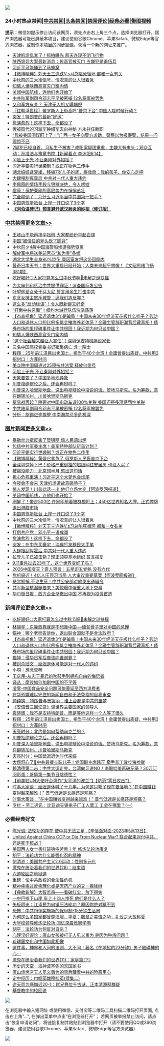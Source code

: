 ![](https://raw.githubusercontent.com/jsvpn/jsproxy/dev/64photo/fqnews-qr.jpg)

<div id="tt">
<h3>24小时热点禁闻|<a href="#%E4%B8%AD%E5%85%B1%E7%A6%81%E9%97%BB%E6%9B%B4%E5%A4%9A%E6%96%87%E7%AB%A0">中共禁闻</a>|<a href="#%E5%9B%BE%E7%89%87%E6%96%B0%E9%97%BB%E6%9B%B4%E5%A4%9A%E6%96%87%E7%AB%A0">头条禁闻</a>|<a href="#%E6%96%B0%E9%97%BB%E8%AF%84%E8%AE%BA%E6%9B%B4%E5%A4%9A%E6%96%87%E7%AB%A0">禁闻评论|<a href="#%E5%BF%85%E7%9C%8B%E7%BB%8F%E5%85%B8%E5%A5%BD%E6%96%87">经典必看</a>|<a href="https://696153.xyz/3" target="_blank">带图视频</a></h3>
<div><b>提示：</b>微信如提示停止访问该网页，须先点击右上角三个点，选择浏览器打开。国产浏览器可能已屏蔽本项目，建议使用谷歌Chrome、苹果Safari、微软Edge等官方浏览器。或<a href="%E5%88%B6%E4%BD%9Cgit%E7%A6%81%E9%97%BB%E9%95%9C%E5%83%8F.md">制作本项目的同步镜像</a>，获得一个新的网址来推广。</div>
<ul>

<li><a href="/cbnews/20240914/2088388.md">天津机场乱套了！抓拍曝光 两天连现不明飞行物</a></li>
<li><a href="/cbnews/20240914/2088410.md">陕西诡异大案最新消息：传高官被灭门 五嫌犯是退伍兵</a></li>
<li><a href="/cbnews/20240914/2088395.md">习近平可能捅到了马蜂窝</a></li>
<li><a href="/topimagenews/20240914/2088366.md">【微博精粹】刘天王三连跌V.s习总陷死循环 都和一女有关</a></li>
<li><a href="/topimagenews/20240914/2088776.md">中秋前的三大冷信号，情况真的让人很着急</a></li>
<li><a href="/cbnews/20240915/2088899.md">知情人爆陕西高官灭门案内情</a></li>
<li><a href="/topimagenews/20240915/2088828.md">关闭中国航线，连他们也开始了</a></li>
<li><a href="/cbnews/20240914/2088747.md">中共陆军副司令邓志平早被密捕 12名将军被罢免</a></li>
<li><a href="/baitai/20240914/2088658.md">又和军方有关？ 天津无人机又曝端倪</a></li>
<li><a href="/cbnews/20240914/2088672.md">〖红朝浮世绘〗俄罗斯人上街高呼“普京下台” 中国人啥时候行动？</a></li>
<li><a href="/baitai/20240915/2088837.md">突发！特朗普的最新“好运”</a></li>
<li><a href="/topimagenews/20240914/2088364.md">愈演愈烈！这样下去，命都没了</a></li>
<li><a href="/cbnews/20240914/2088411.md">传被取代的习监军钟绍军去向神秘 方永祥任新职</a></li>
<li><a href="/baitai/20240915/2088810.md">“我被美国间谍盯上了！”广西一女子向警方求助，警察以为报假警，结果一问震惊不已</a></li>
<li><a href="/sohnews/20240915/2088881.md">2疑犯已经自首，习私生子被害？咸阳案疑团重重，主嫌大有来头；观众互动：孙准浩与豫章书院【新闻看点 李沐阳9.14】</a></li>
<li><a href="/cbnews/20240915/2088842.md">习脸上无光 不让秦刚对外招摇？</a></li>
<li><a href="/topimagenews/20240915/2088979.md">习近平要实行世袭制？或正在物色二传手</a></li>
<li><a href="/baitai/20240915/2088798.md">湖北妈妈肾衰竭，移植7岁儿子的肾，得救后：我的孩子，你安心走吧</a></li>
<li><a href="/topimagenews/20240914/2088362.md">大肆搜刮挥霍后 中共对一代人重大违约</a></li>
<li><a href="/baitai/20240915/2088839.md">李佩霞的情场手段与狠辣决绝，令人唏嘘</a></li>
<li><a href="/cbnews/20240914/2088394.md">信号！保护秦刚的高层势力在悄悄茁壮</a></li>
<li><a href="/cbnews/20240914/2088404.md">完全颠倒了！为什么习近平当中共国第一把手？</a></li>
<li><a href="/topimagenews/20240915/2088826.md">中国男驾艇抵台 上岸一开口说了3个字</a></li>
<li><b><a href="/comments/20200207/1272816.md" target="_blank">《刘伯温碑记》预言避开武汉肺炎的妙招（修订版）</a></b></li>
</ul>
</div>

<div class="catlist">
<h3><a href="/cbnews/" target="_blank">中共禁闻</a><span><a href="/cbnews/" target="_blank" rel="nofollow">更多文章>></a></span></h3>
<ul>
<li><a href="/cbnews/20240915/2089042.md" target="_blank">王岐山不能再撑伞挡雨 大家都纷纷举起白旗</a></li>
<li><a href="/cbnews/20240915/2089013.md" target="_blank">中国“被信任的斧头砍了脚背”</a></li>
<li><a href="/cbnews/20240915/2089012.md" target="_blank">中秋前夕4艘中国海警船惨遭强势驱离</a></li>
<li><a href="/cbnews/20240915/2089011.md" target="_blank">解放军中将送美前官员“和为贵”条幅</a></li>
<li><a href="/cbnews/20240915/2088995.md" target="_blank">湖北大学生全身90%烧伤 竟因室友将这带回屋内</a></li>
<li><a href="/cbnews/20240915/2088880.md" target="_blank">最奇日本天书：世界大重启已经开始；人类未来超乎想像！【文昭思绪飞扬381期】</a></li>
<li><a href="/comments/20240915/2088980.md" target="_blank">吃好喝好🌕大家打算怎么过中秋节啊🥮未解之谜扶摇</a></li>
<li><a href="/cbnews/20240915/2088958.md" target="_blank">为大审判和惩治中共提供罪证！追查国际发公告</a></li>
<li><a href="/cbnews/20240915/2088956.md" target="_blank">叶望辉爱女死于芬太尼 誓言用余生打击中共</a></li>
<li><a href="/cbnews/20240915/2088955.md" target="_blank">东北女摊主怒斥城管：逼我们造反哪？</a></li>
<li><a href="/cbnews/20240915/2088931.md" target="_blank">这么多“反动标语”！令人既新鲜又好奇</a></li>
<li><a href="/cbnews/20240915/2088930.md" target="_blank">“打倒中共恶魔”！纽约大游行队伍浩浩荡荡</a></li>
<li><a href="/comments/20240915/2088911.md" target="_blank">【杰森视角】延迟退休3年是骗局！中国未来30年经济天花板什么样子？劳动人口和退休人口的比例多低会摧垮养老体系？金融主管辞职潮背后藏真相！债券市场的里程碑事件让中共很囧！我近期为何只谈中国？</a></li>
<li><a href="/cbnews/20240915/2088899.md" target="_blank">知情人爆陕西高官灭门案内情</a></li>
<li><a href="/cbnews/20240915/2088883.md" target="_blank">“这个社会越来越让人害怕”！深圳保安持械痛殴家长</a></li>
<li><a href="/cbnews/20240915/2088864.md" target="_blank">三名中国高校党委书记密集病亡 含一院士</a></li>
<li><a href="/comments/20240915/2088857.md" target="_blank">程翔：25年前江泽民出卖国土，相当于40个台湾！金庸曾提出质疑，中共用3招封口｜方菲时间</a></li>
<li><a href="/cbnews/20240915/2088843.md" target="_blank">美众院中国周通过25项抗共法案 释放何信号</a></li>
<li><a href="/cbnews/20240915/2088842.md" target="_blank">习脸上无光 不让秦刚对外招摇？</a></li>
<li><a href="/cbnews/20240915/2088841.md" target="_blank">天象要变了？中国多地现异象</a></li>
<li><a href="/comments/20240915/2088814.md" target="_blank">川普拒绝辩论之后，还会再辩吗？</a></li>
<li><a href="/comments/20240914/2088749.md" target="_blank">川普深入哈里斯地盘，说出电视辩论中没说的话。赞扬马斯克。名为筹款，意在翻转加州。川普哈里斯马斯克</a></li>
<li><a href="/cbnews/20240914/2088748.md" target="_blank">贸易战再起？除要对中国电动车课100%关税 美国还祭多项惩罚性关税</a></li>
<li><a href="/cbnews/20240914/2088747.md" target="_blank">中共陆军副司令邓志平早被密捕 12名将军被罢免</a></li>
<li><a href="/cbnews/20240914/2088746.md" target="_blank">分析：胡锡进也挨整 中南海禁忌多危机深</a></li>

</ul>
</div>
<div class="catlist">
<h3><a href="/topimagenews/" target="_blank">图片新闻</a><span><a href="/topimagenews/" target="_blank" rel="nofollow">更多文章>></a></span></h3>
<ul>
<li><a href="/topimagenews/20240915/2089041.md" target="_blank">泰勒丝力挺反害了贺锦丽 惊人民调出炉</a></li>
<li><a href="/topimagenews/20240915/2088994.md" target="_blank">包括中共军委主席！美军特种部队斩首计划？</a></li>
<li><a href="/topimagenews/20240915/2088979.md" target="_blank">习近平要实行世袭制？或正在物色二传手</a></li>
<li><a href="/topimagenews/20240915/2088929.md" target="_blank">【微博精粹】黄俄它爹危了 俄罗斯人民轰普京下台</a></li>
<li><a href="/topimagenews/20240915/2088928.md" target="_blank">全深圳惊掉下巴！价格严重倒挂的超级网红安居房 也没人买了</a></li>
<li><a href="/topimagenews/20240915/2088927.md" target="_blank">被揭没能力！北京想半月 憋出这句话</a></li>
<li><a href="/topimagenews/20240915/2088898.md" target="_blank">担心危机重演！习近平这个大梦也会烂尾</a></li>
<li><a href="/topimagenews/20240915/2088897.md" target="_blank">今夜会不会来 天津机场遭故意砸场子？</a></li>
<li><a href="/topimagenews/20240915/2088854.md" target="_blank">惊人发现！川普此话一出 他们立场大变【阿波罗网报道】</a></li>
<li><a href="/topimagenews/20240915/2088828.md" target="_blank">关闭中国航线，连他们也开始了</a></li>
<li><a href="/topimagenews/20240915/2088827.md" target="_blank">刷屏了！带走500亿 许家印前妻被群狼盯上；450亿世界知名大牌，正式停牌退出港股市场</a></li>
<li><a href="/topimagenews/20240915/2088826.md" target="_blank">中国男驾艇抵台 上岸一开口说了3个字</a></li>
<li><a href="/topimagenews/20240914/2088776.md" target="_blank">中秋前的三大冷信号，情况真的让人很着急</a></li>
<li><a href="/topimagenews/20240914/2088366.md" target="_blank">【微博精粹】刘天王三连跌V.s习总陷死循环 都和一女有关</a></li>
<li><a href="/topimagenews/20240914/2088365.md" target="_blank">打倒共产党！邓小平一语成谶</a></li>
<li><a href="/topimagenews/20240914/2088364.md" target="_blank">愈演愈烈！这样下去，命都没了</a></li>
<li><a href="/topimagenews/20240914/2088363.md" target="_blank">突发：在中东买豪宅！瑞典打发移民大手笔</a></li>
<li><a href="/topimagenews/20240914/2088362.md" target="_blank">大肆搜刮挥霍后 中共对一代人重大违约</a></li>
<li><a href="/topimagenews/20240914/2088361.md" target="_blank">拉登儿子已被击毙？现正领导基地组织 誓言报复</a></li>
<li><a href="/topimagenews/20240913/2088010.md" target="_blank">9.11事件过去23年了，这个世界变好了吗？</a></li>
<li><a href="/topimagenews/20240913/2088009.md" target="_blank">2026中国变天？奇人预言：五星即五党魁 没有六代</a></li>
<li><a href="/topimagenews/20240913/2087999.md" target="_blank">危机逼近！4亿人压顶习当局 人大审议重要草案【阿波罗网报道】</a></li>
<li><a href="/topimagenews/20240913/2087998.md" target="_blank">悬赏抓捕 不论生死！中共公安部对他发出通辑令</a></li>
<li><a href="/topimagenews/20240913/2087959.md" target="_blank">共军新型核潜艇要来？美惊曝中俄重大地下交易</a></li>
<li><a href="/topimagenews/20240913/2087878.md" target="_blank">华尔街日报：西方企业渐撤出中国 不再视为投资首选</a></li>

</ul>
</div>
<div class="catlist">
<h3><a href="/comments/" target="_blank">新闻评论</a><span><a href="/comments/" target="_blank" rel="nofollow">更多文章>></a></span></h3>
<ul>
<li><a href="/comments/20240915/2088980.md" target="_blank">吃好喝好🌕大家打算怎么过中秋节啊🥮未解之谜扶摇</a></li>
<li><a href="/comments/20240915/2088933.md" target="_blank">林锡星：东靠西靠就是不想靠中国─&#8211;缅甸骨子里对中国的忌惮</a></li>
<li><a href="/comments/20240915/2088932.md" target="_blank">猫神：哪个老师告诉你，退出联合国就不是合法政府？</a></li>
<li><a href="/comments/20240915/2088911.md" target="_blank">【杰森视角】延迟退休3年是骗局！中国未来30年经济天花板什么样子？劳动人口和退休人口的比例多低会摧垮养老体系？金融主管辞职潮背后藏真相！债券市场的里程碑事件让中共很囧！我近期为何只谈中国？</a></li>
<li><a href="/comments/20240915/2088903.md" target="_blank">猫神：侵华日军后裔该向谁谢罪？</a></li>
<li><a href="/comments/20240915/2088902.md" target="_blank">被封杀旧文：延迟退休可能是对一代人的违约</a></li>
<li><a href="/comments/20240915/2088901.md" target="_blank">小鸮｜想念雪琴</a></li>
<li><a href="/comments/20240915/2088887.md" target="_blank">王庆民-从忠于暴君的吹鼓手到拥抱自由的悔悟者</a></li>
<li><a href="/comments/20240915/2088886.md" target="_blank">译丛：腐败如何加剧中国的不平等</a></li>
<li><a href="/comments/20240915/2088885.md" target="_blank">凌零-中国食品安全问题可能蔓延至西方消费者</a></li>
<li><a href="/comments/20240915/2088869.md" target="_blank">在华外媒难以守住的新闻自由和无法免疫的自我审查</a></li>
<li><a href="/comments/20240915/2088868.md" target="_blank">颜纯钩 &#8211; 特朗普与贺锦丽：谁上台都是中共的噩梦</a></li>
<li><a href="/comments/20240915/2088867.md" target="_blank">《安倍晋三回忆录》谈世界主要国家的领导人</a></li>
<li><a href="/comments/20240915/2088866.md" target="_blank">袁晓辉：我不是支持特朗普，而是等他这样一个人等了很久</a></li>
<li><a href="/comments/20240915/2088857.md" target="_blank">程翔：25年前江泽民出卖国土，相当于40个台湾！金庸曾提出质疑，中共用3招封口｜方菲时间</a></li>
<li><a href="/comments/20240915/2088853.md" target="_blank">天亮时分：北约是如何帮助乌克兰的？</a></li>
<li><a href="/comments/20240915/2088814.md" target="_blank">川普拒绝辩论之后，还会再辩吗？</a></li>
<li><a href="/comments/20240914/2088749.md" target="_blank">川普深入哈里斯地盘，说出电视辩论中没说的话。赞扬马斯克。名为筹款，意在翻转加州。川普哈里斯马斯克</a></li>
<li><a href="/comments/20240914/2088720.md" target="_blank">天亮时分：中国延迟退休时代来临</a></li>
<li><a href="/comments/20240914/2088719.md" target="_blank">大俄舒心了🫶中共最擅长装儿子！党国副主席韩正 牵手普丁散步海参崴</a></li>
<li><a href="/comments/20240914/2088718.md" target="_blank">赖清德第二击：中共大运走完，台湾向习说NO！李毅哈美再破纪录？30万订阅彩蛋：哥俩第一集节目啥德性？</a></li>
<li><a href="/comments/20240914/2088712.md" target="_blank">【前美驻UN大使吁台湾作“太平洋的波兰”】【防范“零日攻击”】</a></li>
<li><a href="/comments/20240914/2088612.md" target="_blank">时事大家谈：延迟退休喊了十几年，为何这只靴子现在要落地？&quot;在中国赚钱变得越来越难！&quot; 景气低迷是长痛还是短痛？</a></li>
<li><a href="/comments/20240914/2088611.md" target="_blank">时事大家谈：&quot;在中国赚钱变得越来越难！&quot; 景气低迷是长痛还是短痛？</a></li>
<li><a href="/comments/20240914/2088586.md" target="_blank">专栏 &#8211; 劳工通讯：比亚迪无锡电子厂工人罢工 工会在哪里？(一)</a></li>

</ul>
</div>

<div class="catlist">
<h3>必看经典好文</h3>
<ul>
<li><a href="/comments/20230513/1884082.md" target="_blank">陈光诚: 法轮功的存在 使中共无法立足 【辛恬面对面-2023年5月13日】</a></li>
<li><a href="/comments/20200820/1451960.md" target="_blank">United Against China CCP or Die From Nuclear War? 联合起来对付中共，还是死于核战？</a></li>
<li><a href="/comments/20190126/1070164.md" target="_blank">美国西人女士患红斑狼疮苦熬十年 修炼法轮功康复</a></li>
<li><a href="/cbnews/20190211/1078733.md" target="_blank">胡平：法轮功为什么能强化忍的精神</a></li>
<li><a href="/comments/20230919/1935723.md" target="_blank">何清涟：美国共产主义2.0运动：性别多元化</a></li>
<li><a href="/comments/20181228/1054609.md" target="_blank">魔鬼在统治着我们的世界(28)：结束语</a></li>
<li><a href="/tculture/20231119/1962827.md" target="_blank">六道轮回之地狱道</a></li>
<li><a href="/comments/20200705/783271.md" target="_blank">重磅：论中共政权的合法性危机</a></li>
<li><a href="/lifebaike/20230911/1932098.md" target="_blank">精神疾病过度病理化或是医药产业的又一摇钱树</a></li>
<li><a href="/comments/20201217/1449706.md" target="_blank">【典故新解】大智若愚——看破红尘，放下得失</a></li>
<li><a href="/cbnews/20200611/1343057.md" target="_blank">一中巴摔下山崖 车上十四人惨死 他们是什么人？</a></li>
<li><a href="/comments/20220531/1739728.md" target="_blank">矢板明夫：江泽民为何镇压法轮功？原因你绝对猜不到</a></li>
<li><a href="/baitai/20200711/1359005.md" target="_blank">恐怖：中共悄悄实施新的保甲制-15分钟生活圈</a></li>
<li><a href="/comments/20220726/1762946.md" target="_blank">为何这么多国家都曾穿汉服，华夏：服章之美谓之华，礼仪之大故称夏</a></li>
<li><a href="/cbnews/20210517/1548104.md" target="_blank">大学校领导修炼法轮功 回忆录震烁同学圈</a></li>
<li><a href="/comments/20190213/1080251.md" target="_blank">胡平：法轮功为何反对自杀？</a></li>
<li><a href="/comments/20220614/1745276.md" target="_blank">心理汉奸谬论：唐山女孩被打无人见义勇为 是因为种族问题？</a></li>
<li><a href="/bannedvideo/20220411/1717515.md" target="_blank">琉球国文化和中国如此相像</a></li>
<li><a href="/comments/20220722/1761738.md" target="_blank">这件事，神界和人间的法则，大不同！著名《在地狱的23分钟》男子触碰神的心⋯</a></li>
<li><a href="/topimagenews/20180530/950691.md" target="_blank">魔鬼在统治着我们的世界(11)：家庭篇(下)</a></li>
<li><a href="/tculture/xiulian/20170318/732480.md" target="_blank">历史的天空：海神波塞冬的天国家书</a></li>
<li><a href="/cbnews/20220615/1745823.md" target="_blank">唐山烧烤店无人见义勇为的背后藏着中共的险恶用心</a></li>
<li><a href="/tculture/20161102/608445.md" target="_blank">定中经历：巾帼英雄穆桂英(续集二)</a></li>
<li><a href="/tculture/20190304/1091076.md" target="_blank">逆天而为痛悔迟20-1：弑兄篡位千古谜，正本清源释群疑</a></li>
<li><a href="/comments/20220503/1727726.md" target="_blank">基督教中的轮回说</a></li>

</ul>
</div>

![](https://raw.githubusercontent.com/jsvpn/jsproxy/dev/64photo/fqnews-qr.jpg)

在浏览器中输入短网址 或使用微信、支付宝等二维码工具扫描二维码打开页面, 点击右上角"...", 在弹出菜单中点击“在浏览器打开”； 若网页被举报禁止访问，请点击“恢复申请访问”，将链接复制并粘贴到浏览器中打开（请不要使用QQ或360浏览器，建议使用谷歌Chrome、苹果Safari、微软Edge等官方浏览器）

![](https://raw.githubusercontent.com/jsvpn/jsproxy/dev/64photo/wx.jpg)